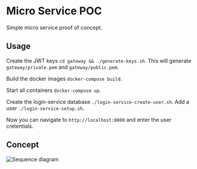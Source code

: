 # Micro Service POC

Simple micro service proof of concept.

## Usage

Create the JWT keys `cd gateway && ./generate-keys.sh`.
This will generate `gateway/private.pem` and `gateway/public.pem`.

Build the docker images `docker-compose build`.

Start all containers `docker-compose up`.

Create the login-service database `./login-service-create-user.sh`.
Add a user `./login-service-setup.sh`.

Now you can navigate to `http://localhost:8000` and enter the user cretentials.

## Concept

![Sequence diagram](https://user-images.githubusercontent.com/339631/53551017-780f8080-3b38-11e9-9f22-66c665f132c9.png)

